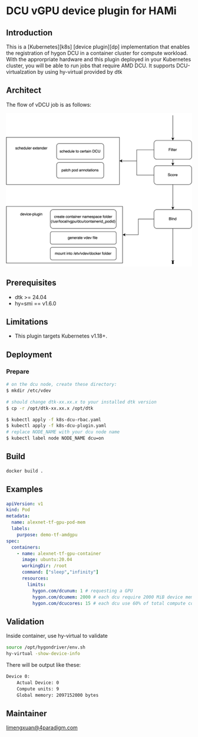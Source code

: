 # DCU vGPU device plugin for HAMi

## Introduction
This is a [Kubernetes][k8s] [device plugin][dp] implementation that enables the registration of hygon DCU in a container cluster for compute workload.  With the approrpriate hardware and this plugin deployed in your Kubernetes cluster, you will be able to run jobs that require AMD DCU. It supports DCU-virtualzation by using hy-virtual provided by dtk

## Architect
The flow of vDCU job is as follows:

<img src="./DCU_job_flow.png" width="600px">

## Prerequisites
* dtk >= 24.04
* hy=smi == v1.6.0


## Limitations
* This plugin targets Kubernetes v1.18+.

## Deployment

### Prepare
```bash
# on the dcu node, create these directory:
$ mkdir /etc/vdev
```
```bash
# should change dtk-xx.xx.x to your installed dtk version
$ cp -r /opt/dtk-xx.xx.x /opt/dtk
```

```bash
$ kubectl apply -f k8s-dcu-rbac.yaml
$ kubectl apply -f k8s-dcu-plugin.yaml
# replace NODE_NAME with your dcu node name
$ kubectl label node NODE_NAME dcu=on
```

## Build
```bash
docker build .
```

## Examples

```yaml
apiVersion: v1
kind: Pod
metadata:
  name: alexnet-tf-gpu-pod-mem
  labels:
    purpose: demo-tf-amdgpu
spec:
  containers:
    - name: alexnet-tf-gpu-container
      image: ubuntu:20.04
      workingDir: /root
      command: ["sleep","infinity"]
      resources:
        limits:
          hygon.com/dcunum: 1 # requesting a GPU
          hygon.com/dcumem: 2000 # each dcu require 2000 MiB device memory
          hygon.com/dcucores: 15 # each dcu use 60% of total compute cores
```

## Validation

Inside container, use hy-virtual to validate

```bash
source /opt/hygondriver/env.sh
hy-virtual -show-device-info
```

There will be output like these:
```bash
Device 0:
	Actual Device: 0
	Compute units: 9
	Global memory: 2097152000 bytes
```

## Maintainer

limengxuan@4paradigm.com